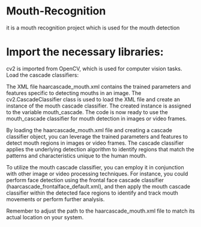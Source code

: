 # Mouth-Recognition
it is a mouth recognition project which is used for the mouth detection


# Import the necessary libraries:

cv2 is imported from OpenCV, which is used for computer vision tasks.
Load the cascade classifiers:

The XML file haarcascade_mouth.xml contains the trained parameters and features specific to detecting mouths in an image.
The cv2.CascadeClassifier class is used to load the XML file and create an instance of the mouth cascade classifier.
The created instance is assigned to the variable mouth_cascade.
The code is now ready to use the mouth_cascade classifier for mouth detection in images or video frames.

By loading the  haarcascade_mouth.xml file and creating a cascade classifier object, you can leverage the trained parameters and features to detect mouth regions in images or video frames. The cascade classifier applies the underlying detection algorithm to identify regions that match the patterns and characteristics unique to the human mouth.

To utilize the mouth cascade classifier, you can employ it in conjunction with other image or video processing techniques. For instance, you could perform face detection using the frontal face cascade classifier (haarcascade_frontalface_default.xml), and then apply the mouth cascade classifier within the detected face regions to identify and track mouth movements or perform further analysis.

Remember to adjust the path to the  haarcascade_mouth.xml file to match its actual location on your system.
